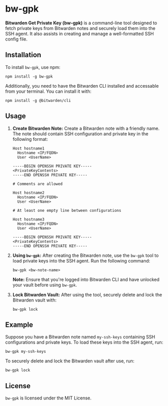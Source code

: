 # bw-gpk

**Bitwarden Get Private Key (bw-gpk)** is a command-line tool designed to fetch private keys from Bitwarden notes and securely load them into the SSH agent. It also assists in creating and manage a well-formatted SSH config file.

## Installation

To install `bw-gpk`, use npm:

```
npm install -g bw-gpk
``` 

Additionally, you need to have the Bitwarden CLI installed and accessable from your terminal. You can install it with:


```
npm install -g @bitwarden/cli
```

## Usage

1.  **Create Bitwarden Note:** Create a Bitwarden note with a friendly name. The note should contain SSH configuration and private key in the following format:

    ```
    Host hostname1
      Hostname <IP/FQDN>
      User <UserName>
    
    -----BEGIN OPENSSH PRIVATE KEY-----
    <PrivateKeyContents>
    -----END OPENSSH PRIVATE KEY-----
    
    # Comments are allowed
    
    Host hostname2
      Hostname <IP/FQDN>
      User <UserName>
    
    # At least one empty line between configurations
    
    Host hostname3
      Hostname <IP/FQDN>
      User <UserName>
    
    -----BEGIN OPENSSH PRIVATE KEY-----
    <PrivateKeyContents>
    -----END OPENSSH PRIVATE KEY-----
    
    ```

2.  **Using `bw-gpk`:** After creating the Bitwarden note, use the `bw-gpk` tool to load private keys into the SSH agent. Run the following command:

    ```
    bw-gpk <bw-note-name>
    ```
    **Note:** Ensure that you're logged into Bitwarden CLI and have unlocked your vault before using `bw-gpk`.

3.  **Lock Bitwarden Vault:** After using the tool, securely delete and lock the Bitwarden vault with:

    ```
    bw-gpk lock
    ```

## Example

Suppose you have a Bitwarden note named `my-ssh-keys` containing SSH configurations and private keys. To load these keys into the SSH agent, run:

  ```
  bw-gpk my-ssh-keys
  ```

To securely delete and lock the Bitwarden vault after use, run:

  ```
  bw-gpk lock
  ```


## License

`bw-gpk` is licensed under the MIT License.


